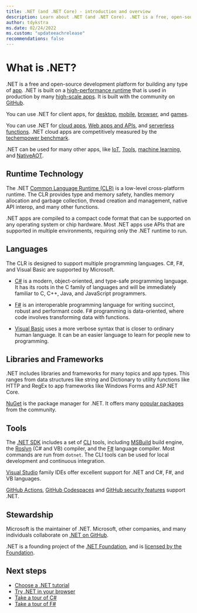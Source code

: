 ```yaml
---
title: .NET (and .NET Core) - introduction and overview
description: Learn about .NET (and .NET Core). .NET is a free, open-source development platform for building many kinds of apps.
author: tdykstra
ms.date: 02/24/2022
ms.custom: "updateeachrelease"
recommendations: false
---
```

# What is .NET?

.NET is a free and open-source development platform for building any type of [app](tutorials/with-visual-studio-code.md). .NET is built on a [high-performance runtime](https://devblogs.microsoft.com/dotnet/category/performance/) that is used in production by many [high-scale apps](https://devblogs.microsoft.com/dotnet/category/app/). It is built with the community on [GitHub](https://github.com/dotnet/core).

You can use .NET for client apps, for [desktop](/dotnet/desktop/), [mobile](/xamarin/), [browser](aspnet/core/blazor), and [games](https://dotnet.microsoft.com/apps/games).

You can use .NET for [cloud apps](../architecture/cloud-native/index.md), [Web apps and APIs](/aspnet/core/introduction-to-aspnet-core#recommended-learning-path), and [serverless functions](/azure/azure-functions/functions-create-first-function-vs-code?pivots=programming-language-csharp). .NET cloud apps are competitively measured by the [techempower benchmark](https://www.techempower.com/benchmarks/#test=composite).

.NET can be used for many other apps, like [IoT](dotnet/iot/), [Tools](/dotnet/core/tools/global-tools), [machine learning](../machine-learning/index.yml), and [NativeAOT](https://github.com/dotnet/runtime/issues/61231).

## Runtime Technology

The .NET [Common Language Runtime (CLR)](../standard/clr.md) is a low-level cross-platform runtime. The CLR provides type and memory safety, handles memory allocation and garbage collection, thread creation and management, native API interop, and many other functions.

.NET apps are compiled to a compact code format that can be supported on any operating system or chip hardware. Most .NET apps use APIs that are supported in multiple environments, requiring only the .NET
runtime to run.

## Languages

The CLR is designed to support multiple programming languages. C#, F#, and Visual Basic are supported by Microsoft.

* [C#](../csharp/index.yml) is a modern, object-oriented, and type-safe programming language. It has its roots in the C family of languages and will be immediately familiar to C, C++, Java, and JavaScript programmers.

* [F#](../fsharp/index.yml) is an interoperable programming language for writing succinct, robust and performant code. F# programming is data-oriented, where code involves transforming data with functions.
  
* [Visual Basic](../visual-basic/index.yml) uses a more verbose syntax that is closer to ordinary human language. It can be an easier language to learn for people new to programming.

## Libraries and Frameworks

.NET includes libraries and frameworks for many topics and app types. This ranges from data structures like string and Dictionary to utility functions like HTTP and RegEx to app frameworks like Windows Forms and ASP.NET Core.

[NuGet](https://www.nuget.org/) is the package manager for .NET. It offers many [popular packages](https://www.nuget.org/stats/packages) from the community.

## Tools

The [.NET SDK](sdk.md) includes a set of [CLI](tools/index.md) tools, including [MSBuild](/visualstudio/msbuild/msbuild) build engine, the [Roslyn](https://github.com/dotnet/roslyn) (C# and VB) compiler, and the [F#](https://github.com/microsoft/visualfsharp) language compiler. Most commands are run from `dotnet`. The CLI tools can be used for local development and continuous integration.

[Visual Studio](https://visualstudio.microsoft.com/) family IDEs offer excellent support for .NET and C#, F#, and VB languages.

[GitHub Actions](https://github.com/features/actions), [GitHub Codespaces](https://github.com/features/codespaces) and [GitHub security features](https://github.com/features/security) support .NET.

## Stewardship

Microsoft is the maintainer of .NET. Microsoft, other companies, and many individuals collaborate on [.NET on GitHub](https://github.com/dotnet/core).

.NET is a founding project of the [.NET Foundation](https://dotnetfoundation.org/), and is [licensed by the Foundation](https://github.com/dotnet/runtime/blob/main/LICENSE.TXT).

## Next steps

* [Choose a .NET tutorial](tutorials/index.md)
* [Try .NET in your browser](../csharp/tour-of-csharp/tutorials/numbers-in-csharp.yml)
* [Take a tour of C#](../csharp/tour-of-csharp/index.md)
* [Take a tour of F#](../fsharp/tour.md)
